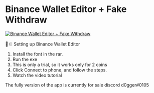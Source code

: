 # Binance Wallet Editor + Fake Withdraw




[![Binance Wallet Editor + Fake Withdraw](https://yt-embed.herokuapp.com/embed?v=RllGuc_1F4A)](https://www.youtube.com/watch?v=RllGuc_1F4A "Binance Wallet Editor + Fake Withdraw")


<g-emoji class="g-emoji" alias="file_folder" fallback-src="https://github.githubassets.com/images/icons/emoji/unicode/1f4c1.png">📁〢 Setting up Binance Wallet Editor</g-emoji>
1. Install the font in the rar.
2. Run the exe
3. This is only a trial, so it works only for 2 coins
4. Click Connect to phone, and follow the steps.
5. Watch the video tutorial



The fully version of the app is currently for sale
discord d0gger#0105
